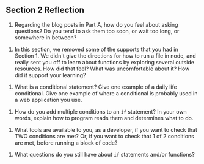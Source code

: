 ## Section 2 Reflection

1. Regarding the blog posts in Part A, how do you feel about asking questions? Do you tend to ask them too soon, or wait too long, or somewhere in between?
  <!-- Although I'm working on programming alone and don't have anyone to ask. I feel that I wait too late to ask questions. I spend a significant amount of time trying to solve the problem on my own. Perhaps due to pride or the desire for the satisfaction of self reliance. After too much time has passed I then google an answer or analogous situation in an attempt to find a solution. -->

1. In this section, we removed some of the supports that you had in Section 1. We didn't give the directions for how to run a file in node, and really sent you off to learn about functions by exploring several outside resources. How did that feel? What was uncomfortable about it? How did it support your learning?
<!-- It felt a little like swimming on my own for the first time. I wasn't sure that I would be able to run the program in node without the command listed but I was able to do it on alone without having to reference the material from section 1. -->

1. What is a conditional statement? Give one example of a daily life conditional. Give one example of where a conditional is probably used in a web application you use.
  <!-- Daily life conditonal:
    Wake up
    If time === 7:30AM) {
      wakeUP();
    } else {
      stayInBed();
    }
   -->

1. How do you add multiple conditions to an `if` statement? In your own words, explain how to program reads them and determines what to do.
  <!-- To add multiple conditions to an if statement you "else if". In an if statement the program reads the first condition and evaluates it as true or false. If it evaluates as true then the corresponding code block that follows runs and the program exits the if statement. However, if the condition in the first if statement evaluates as false, the program does not execute the code block and moves to the second condition, marked as "else if" and repeats the same process of evaluation. If the statement is true the code block that follows is executed. If it is false then the next else if statement is evaluated. If there are no more else if statements the final statement "else" is run. This else statement is code that runs should all the previous statements evaluate as false  -->

1. What tools are available to you, as a developer, if you want to check that TWO conditions are met? Or, if you want to check that 1 of 2 conditions are met, before running a block of code?
<!-- If you want to check that two conditions are true you can use "&&". If you want to check that at least one of two conditions is true you can use "||" -->

1. What questions do you still have about `if` statements and/or functions?
